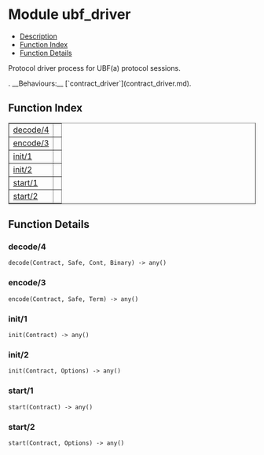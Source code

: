 

# Module ubf_driver #
* [Description](#description)
* [Function Index](#index)
* [Function Details](#functions)


<p>Protocol driver process for UBF(a) protocol sessions.</p>.
__Behaviours:__ [`contract_driver`](contract_driver.md).
<a name="index"></a>

## Function Index ##


<table width="100%" border="1" cellspacing="0" cellpadding="2" summary="function index"><tr><td valign="top"><a href="#decode-4">decode/4</a></td><td></td></tr><tr><td valign="top"><a href="#encode-3">encode/3</a></td><td></td></tr><tr><td valign="top"><a href="#init-1">init/1</a></td><td></td></tr><tr><td valign="top"><a href="#init-2">init/2</a></td><td></td></tr><tr><td valign="top"><a href="#start-1">start/1</a></td><td></td></tr><tr><td valign="top"><a href="#start-2">start/2</a></td><td></td></tr></table>


<a name="functions"></a>

## Function Details ##

<a name="decode-4"></a>

### decode/4 ###

`decode(Contract, Safe, Cont, Binary) -> any()`


<a name="encode-3"></a>

### encode/3 ###

`encode(Contract, Safe, Term) -> any()`


<a name="init-1"></a>

### init/1 ###

`init(Contract) -> any()`


<a name="init-2"></a>

### init/2 ###

`init(Contract, Options) -> any()`


<a name="start-1"></a>

### start/1 ###

`start(Contract) -> any()`


<a name="start-2"></a>

### start/2 ###

`start(Contract, Options) -> any()`


